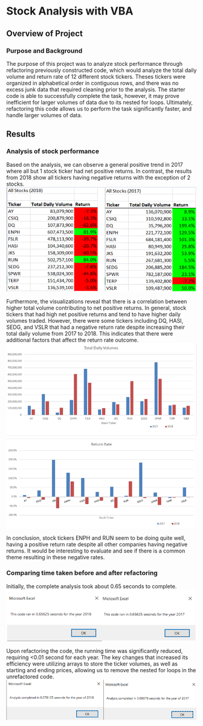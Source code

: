 # Stock Analysis with VBA

## Overview of Project

### Purpose and Background
The purpose of this project was to analyze stock performance through refactoring previously constructed code, which would analyze the total daily volume and return rate of 12 different stock tickers. Theses tickers were organized in alphabetical order in contiguous rows, and there was no excess junk data that required cleaning prior to the analysis. The starter code is able to successfully complete the task, however, it may prove inefficient for larger volumes of data due to its nested for loops. Ultimately, refactoring this code allows us to perform the task significantly faster, and handle larger volumes of data.


## Results
### Analysis of stock performance
Based on the analysis, we can observe a general positive trend in 2017 where all but 1 stock ticker had net positive returns. In contrast, the results from 2018 show all tickers having negative returns with the exception of 2 stocks.
![Screenshots](/Resources/2018_vs_2017_performance.PNG)

Furthermore, the visualizations reveal that there is a correlation between higher total volume contributing to net positive returns. In general, stock tickers that had high net positive returns and  tend to have higher daily volumes traded. However, there were some tickers including DQ, HASI, SEDG, and VSLR that had a negative return rate despite increasing their total daily volume from 2017 to 2018. This indicates that there were additional factors that affect the return rate outcome. 
![Screenshots](/Resources/2017_2018_visualizations.PNG)

In conclusion, stock tickers ENPH and RUN seem to be doing quite well, having a positive return rate despite all other companies having negative returns. It would be interesting to evaluate and see if there is a common theme resulting in these negative rates.


### Comparing time taken before and after refactoring
Initially, the complete analysis took about 0.65 seconds to complete.
![Screenshots](/Resources/unrefactored_time_results.PNG)

Upon refactoring the code, the running time was significantly reduced, requiring <0.01 second for each year. The key changes that increased its efficiency were utilizing arrays to store the ticker volumes, as well as starting and ending prices, allowing us to remove the nested for loops in the unrefactored code. 
![Screenshots](/Resources/refactored_time_results.PNG)
